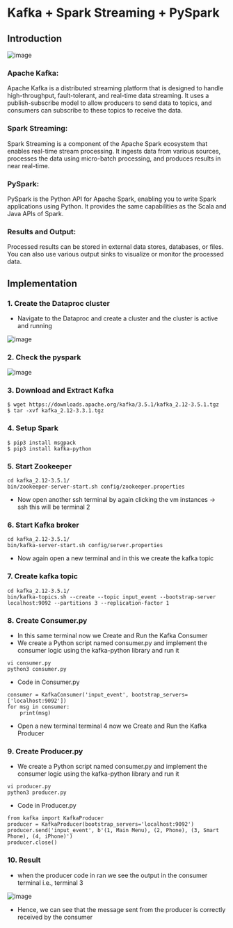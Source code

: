 <h1>Kafka + Spark Streaming + PySpark</h1>

<h2>Introduction</h2>

![image](https://github.com/Ashritha-lopelli/CloudComputing/assets/124090003/91763a58-ac6d-4412-b701-0f3068f45d92)

<h3>Apache Kafka:</h3> Apache Kafka is a distributed streaming platform that is designed to handle high-throughput, fault-tolerant, and real-time data streaming. It uses a publish-subscribe model to allow producers to send data to topics, and consumers can subscribe to these topics to receive the data.

<h3>Spark Streaming:</h3> Spark Streaming is a component of the Apache Spark ecosystem that enables real-time stream processing. It ingests data from various sources, processes the data using micro-batch processing, and produces results in near real-time.

<h3>PySpark:</h3> PySpark is the Python API for Apache Spark, enabling you to write Spark applications using Python. It provides the same capabilities as the Scala and Java APIs of Spark.

<h3>Results and Output:</h3> Processed results can be stored in external data stores, databases, or files. You can also use various output sinks to visualize or monitor the processed data.

<h2>Implementation</h2>
<h3>1.	Create the Dataproc cluster</h3>

* Navigate to the Dataproc and create a cluster and the cluster is active and running

![image](https://github.com/Ashritha-lopelli/CloudComputing/assets/124090003/72c7ac6f-104b-440e-b300-d34996b8fe6c)

<h3>2. Check the pyspark</h3>

![image](https://github.com/Ashritha-lopelli/CloudComputing/assets/124090003/a61f0467-d65a-4485-8000-a96eb594e807)

<h3>3. Download and Extract Kafka </h3>

```
$ wget https://downloads.apache.org/kafka/3.5.1/kafka_2.12-3.5.1.tgz
$ tar -xvf kafka_2.12-3.3.1.tgz
```
<h3>4.	Setup Spark</h3>

```
$ pip3 install msgpack
$ pip3 install kafka-python
```

<h3>5. Start Zookeeper</h3>

```
cd kafka_2.12-3.5.1/
bin/zookeeper-server-start.sh config/zookeeper.properties
```

* Now open another ssh terminal by again clicking the vm instances -> ssh this will be terminal 2

<h3>6. Start Kafka broker</h3>

```
cd kafka_2.12-3.5.1/
bin/kafka-server-start.sh config/server.properties
```

* Now again open a new terminal and in this we create the kafka topic

<h3>7. Create kafka topic</h3>

```
cd kafka_2.12-3.5.1/
bin/kafka-topics.sh --create --topic input_event --bootstrap-server localhost:9092 --partitions 3 --replication-factor 1
```

<h3>8. Create Consumer.py</h3>

* In this same terminal now we Create and Run the Kafka Consumer
* We create a Python script named consumer.py and implement the consumer logic using the kafka-python library and run it


```
vi consumer.py
python3 consumer.py
```

* Code in Consumer.py

```
consumer = KafkaConsumer('input_event', bootstrap_servers=['localhost:9092'])
for msg in consumer:
    print(msg)
```

* Open a new terminal  terminal 4 now we Create and Run the Kafka Producer

<h3>9. Create Producer.py</h3>

* We create a Python script named consumer.py and implement the consumer logic using the kafka-python library and run it

```
vi producer.py
python3 producer.py
```

* Code in Producer.py

```
from kafka import KafkaProducer
producer = KafkaProducer(bootstrap_servers='localhost:9092')
producer.send('input_event', b'(1, Main Menu), (2, Phone), (3, Smart Phone), (4, iPhone)')
producer.close()
```


<h3>10. Result</h3>

* when the producer code in ran we see the output in the consumer terminal i.e., terminal 3

![image](https://github.com/Ashritha-lopelli/CloudComputing/assets/124090003/5cf73ebd-b885-4e09-a3f8-9bf562046bc9)

* Hence, we can see that the message sent from the producer is correctly received by the consumer




















